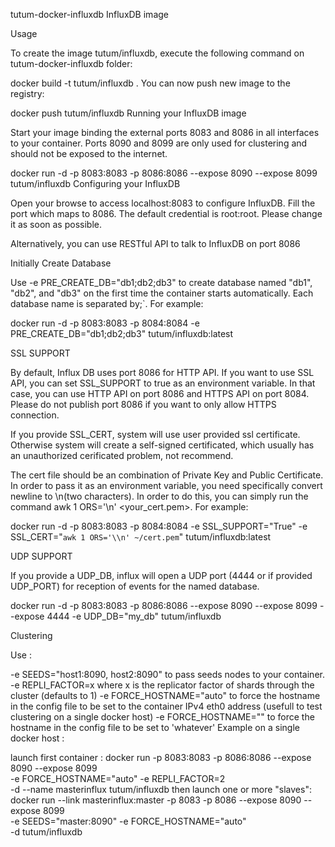 tutum-docker-influxdb
InfluxDB image

Usage

To create the image tutum/influxdb, execute the following command on tutum-docker-influxdb folder:

docker build -t tutum/influxdb .
You can now push new image to the registry:

docker push tutum/influxdb
Running your InfluxDB image

Start your image binding the external ports 8083 and 8086 in all interfaces to your container. Ports 8090 and 8099 are only used for clustering and should not be exposed to the internet.

docker run -d -p 8083:8083 -p 8086:8086 --expose 8090 --expose 8099 tutum/influxdb
Configuring your InfluxDB

Open your browse to access localhost:8083 to configure InfluxDB. Fill the port which maps to 8086. The default credential is root:root. Please change it as soon as possible.

Alternatively, you can use RESTful API to talk to InfluxDB on port 8086

Initially Create Database

Use -e PRE_CREATE_DB="db1;db2;db3" to create database named "db1", "db2", and "db3" on the first time the container starts automatically. Each database name is separated by;`. For example:

docker run -d -p 8083:8083 -p 8084:8084 -e PRE_CREATE_DB="db1;db2;db3" tutum/influxdb:latest

SSL SUPPORT

By default, Influx DB uses port 8086 for HTTP API. If you want to use SSL API, you can set SSL_SUPPORT to true as an environment variable. In that case, you can use HTTP API on port 8086 and HTTPS API on port 8084. Please do not publish port 8086 if you want to only allow HTTPS connection.

If you provide SSL_CERT, system will use user provided ssl certificate. Otherwise system will create a self-signed certificated, which usually has an unauthorized cerificated problem, not recommend.

The cert file should be an combination of Private Key and Public Certificate. In order to pass it as an environment variable, you need specifically convert newline to \n(two characters). In order to do this, you can simply run the command awk 1 ORS='\\n' <your_cert.pem>. For example:

docker run -d -p 8083:8083 -p 8084:8084 -e SSL_SUPPORT="True" -e SSL_CERT="`awk 1 ORS='\\n' ~/cert.pem`" tutum/influxdb:latest

UDP SUPPORT

If you provide a UDP_DB, influx will open a UDP port (4444 or if provided UDP_PORT) for reception of events for the named database.

docker run -d -p 8083:8083 -p 8086:8086 --expose 8090 --expose 8099 --expose 4444 -e UDP_DB="my_db" tutum/influxdb

Clustering

Use :

-e SEEDS="host1:8090, host2:8090" to pass seeds nodes to your container.
-e REPLI_FACTOR=x where x is the replicator factor of shards through the cluster (defaults to 1)
-e FORCE_HOSTNAME="auto" to force the hostname in the config file to be set to the container IPv4 eth0 address (usefull to test clustering on a single docker host)
-e FORCE_HOSTNAME="<whatever>" to force the hostname in the config file to be set to 'whatever'
Example on a single docker host :

launch first container :
docker run -p 8083:8083 -p 8086:8086 --expose 8090 --expose 8099 \
  -e FORCE_HOSTNAME="auto" -e REPLI_FACTOR=2 \
  -d --name masterinflux tutum/influxdb
then launch one or more "slaves":
docker run --link masterinflux:master -p 8083 -p 8086 --expose 8090 --expose 8099 \
  -e SEEDS="master:8090" -e FORCE_HOSTNAME="auto" \
  -d  tutum/influxdb
